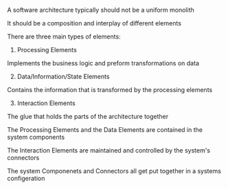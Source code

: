 A software architecture typically should not be a uniform monolith

It should be a composition and interplay of different elements

There are three main types of elements:



1. Processing Elements

Implements the business logic and preform transformations on data


2. Data/Information/State Elements

Contains the information that is transformed by the processing elements


3. Interaction Elements

The glue that holds the parts of the architecture together



The Processing Elements and the Data Elements are contained in the system components

The Interaction Elements are maintained and controlled by the system's connectors

The system Componenets and Connectors all get put together in a systems configeration